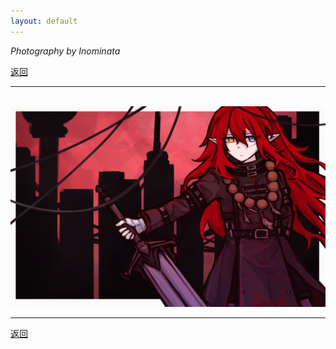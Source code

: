 ```yaml
---
layout: default
---
```


_Photography by Inominata_

[返回](../)

* * *

<br />

<img src="../docs/assets/images/watchdog.jpg" width="750" />

<br />

* * *

[返回](../)

<br />
